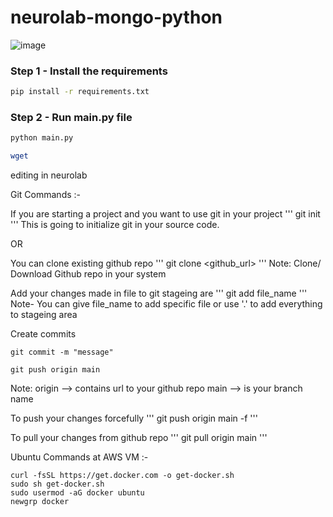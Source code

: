 # neurolab-mongo-python

![image](https://user-images.githubusercontent.com/57321948/196933065-4b16c235-f3b9-4391-9cfe-4affcec87c35.png)

### Step 1 - Install the requirements

```bash
pip install -r requirements.txt
```

### Step 2 - Run main.py file

```bash
python main.py
```

```bash
wget
```

editing in neurolab


Git Commands :-

If you are starting a project and you want to use git in your project
'''
git init
'''
This is going to initialize git in your source code.

OR 

You can clone existing github repo 
'''
git clone <github_url>
'''
Note: Clone/ Download Github repo in your system


Add your changes made in file to git stageing are
'''
git add file_name
'''
Note- You can give file_name to add specific file or use '.' to add everything to stageing area


Create commits
```
git commit -m "message"
```

```
git push origin main
````
Note: origin --> contains url to your github repo
main --> is your branch name

To push your changes forcefully
'''
git push origin main -f
'''


To pull your changes from github repo
'''
git pull origin main
'''


Ubuntu Commands at AWS VM :-
```
curl -fsSL https://get.docker.com -o get-docker.sh
sudo sh get-docker.sh
sudo usermod -aG docker ubuntu
newgrp docker
```
